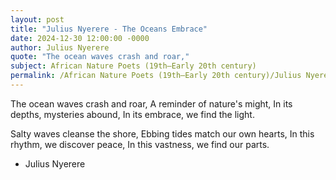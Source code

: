 ```yaml
---
layout: post
title: "Julius Nyerere - The Oceans Embrace"
date: 2024-12-30 12:00:00 -0000
author: Julius Nyerere
quote: "The ocean waves crash and roar,"
subject: African Nature Poets (19th–Early 20th century)
permalink: /African Nature Poets (19th–Early 20th century)/Julius Nyerere/Julius Nyerere - The Oceans Embrace
---
```


The ocean waves crash and roar,
A reminder of nature's might,
In its depths, mysteries abound,
In its embrace, we find the light.

Salty waves cleanse the shore,
Ebbing tides match our own hearts,
In this rhythm, we discover peace,
In this vastness, we find our parts.


- Julius Nyerere
